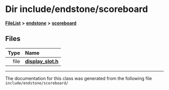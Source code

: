 

# Dir include/endstone/scoreboard



[**FileList**](files.md) **>** [**endstone**](dir_6cf277b678674f97c7a2b6b3b2447b33.md) **>** [**scoreboard**](dir_19c52f9ea81a2cf7449c80dcee80d6f0.md)












## Files

| Type | Name |
| ---: | :--- |
| file | [**display\_slot.h**](display__slot_8h.md) <br> |



























































------------------------------
The documentation for this class was generated from the following file `include/endstone/scoreboard/`

